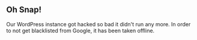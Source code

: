 ## Oh Snap!
Our WordPress instance got hacked so bad it didn't run any more. In order to not get blacklisted from Google, it has been taken offline.
